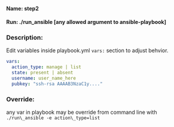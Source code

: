 #### Name: step2
#### Run: ./run\_ansible [any allowed argument to ansible-playbook]


### Description: 
Edit variables inside playbook.yml `vars:` section to adjust behvior.

```yaml
vars:
  action_type: manage | list
  state: present | absent
  username: user_name_here
  pubkey: "ssh-rsa AAAAB3NzaC1y...."
```


### Override:
any var in playbook may be override from command line with `./run\_ansible -e action\_type=list`
